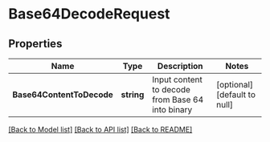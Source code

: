 # Base64DecodeRequest

## Properties
Name | Type | Description | Notes
------------ | ------------- | ------------- | -------------
**Base64ContentToDecode** | **string** | Input content to decode from Base 64 into binary | [optional] [default to null]

[[Back to Model list]](../README.md#documentation-for-models) [[Back to API list]](../README.md#documentation-for-api-endpoints) [[Back to README]](../README.md)


